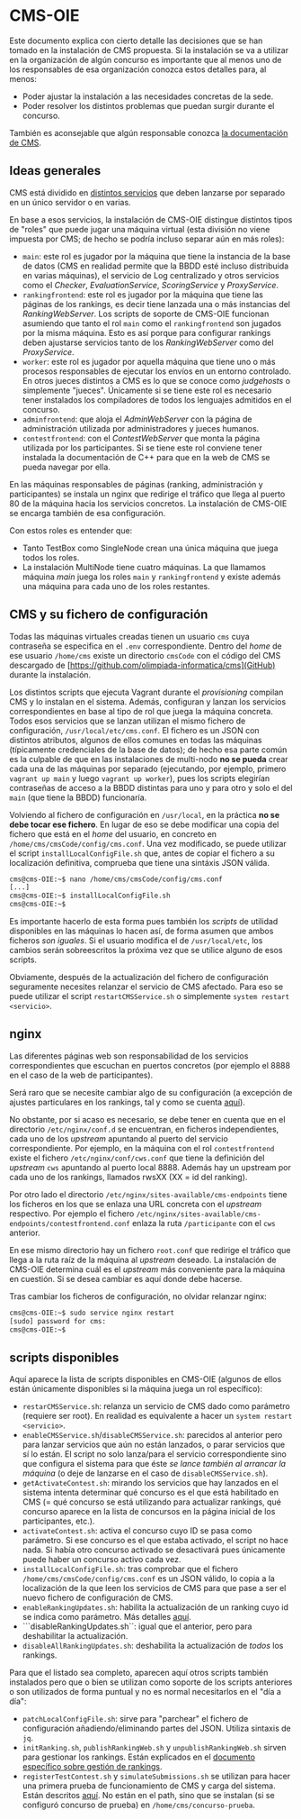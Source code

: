 # CMS-OIE

Este documento explica con cierto detalle las decisiones que se han
tomado en la instalación de CMS propuesta. Si la instalación se va a utilizar
en la organización de algún concurso es importante que al menos uno
de los responsables de esa organización conozca estos detalles para, al menos:

   - Poder ajustar la instalación a las necesidades concretas de la sede.
   - Poder resolver los distintos problemas que puedan surgir durante
   el concurso.

También es aconsejable que algún responsable conozca
[la documentación de CMS](https://cms.readthedocs.io/en/v1.4/index.html).

## Ideas generales

CMS está dividido en [distintos servicios](https://cms.readthedocs.io/en/v1.4/Introduction.html#services)
que deben lanzarse por separado en un único servidor o en varias.

En base a esos servicios, la instalación de CMS-OIE distingue distintos
tipos de "roles" que puede jugar una máquina virtual (esta división no
viene impuesta por CMS; de hecho se podría incluso separar aún en más roles):

   - ```main```: este rol es jugador por la máquina que tiene la instancia
   de la base de datos (CMS en realidad permite que la BBDD esté incluso
   distribuida en varias máquinas), el servicio de Log centralizado y
   otros servicios como el *Checker*, *EvaluationService*, *ScoringService* y
   *ProxyService*.
   - ```rankingfrontend```: este rol es jugador por la máquina que tiene
   las páginas de los rankings, es decir tiene lanzada una o más instancias
   del *RankingWebServer*. Los scripts de soporte de CMS-OIE funcionan
   asumiendo que tanto el rol ```main``` como el ```rankingfrontend```
   son jugados por la misma máquina. Esto es así porque para configurar
   rankings deben ajustarse servicios tanto de los *RankingWebServer* como
   del *ProxyService*.
   - ```worker```: este rol es jugador por aquella máquina que tiene uno
   o más procesos responsables de ejecutar los envíos en un entorno controlado.
   En otros jueces distintos a CMS es lo que se conoce como *judgehosts* o
   simplemente "jueces". Únicamente si se tiene este rol es necesario
   tener instalados los compiladores de todos los lenguajes admitidos
   en el concurso.
   - ```adminfrontend```: que aloja el *AdminWebServer* con la página de
   administración utilizada por administradores y jueces humanos.
   - ```contestfrontend```: con el *ContestWebServer* que monta la página
   utilizada por los participantes. Si se tiene este rol conviene tener
   instalada la documentación de C++ para que en la web de CMS se pueda
   navegar por ella.

En las máquinas responsables de páginas (ranking, administración y
participantes) se instala un nginx que redirige el tráfico que llega
al puerto 80 de la máquina hacia los servicios concretos. La instalación
de CMS-OIE se encarga también de esa configuración.

Con estos roles es entender que:

   - Tanto TestBox como SingleNode crean una única máquina que juega todos
   los roles.
   - La instalación MultiNode tiene cuatro máquinas. La que llamamos
   máquina *main* juega los roles ```main``` y ```rankingfrontend``` y
   existe además una máquina para cada uno de los roles restantes.

## CMS y su fichero de configuración

Todas las máquinas virtuales creadas tienen un usuario ```cms``` cuya
contraseña se especifica en el ```.env``` correspondiente. Dentro
del *home* de ese usuario ```/home/cms``` existe un directorio
```cmsCode``` con el código del CMS descargado de
[https://github.com/olimpiada-informatica/cms](GitHub) durante
la instalación.

Los distintos scripts que ejecuta Vagrant durante el *provisioning*
compilan CMS y lo instalan en el sistema. Además, configuran y lanzan
los servicios correspondientes en base al tipo de rol que juega la
máquina concreta. Todos esos servicios que se lanzan utilizan el
mismo fichero de configuración, ```/usr/local/etc/cms.conf```. El fichero
es un JSON con distintos atributos, algunos de ellos comunes en
todas las máquinas (típicamente credenciales de la base de datos);
de hecho esa parte común es la culpable de que en las
instalaciones de multi-nodo **no se pueda** crear cada una de las máquinas
por separado (ejecutando, por ejemplo, primero ```vagrant up main``` y
luego ```vagrant up worker```), pues los scripts elegirían contraseñas
de acceso a la BBDD distintas para uno y para otro y solo el del ```main```
(que tiene la BBDD) funcionaría.

Volviendo al fichero de configuración en ```/usr/local```, en la práctica
**no se debe tocar ese fichero**. En lugar de eso se debe modificar una copia
del fichero que está en el *home*
del usuario, en concreto en ```/home/cms/cmsCode/config/cms.conf```.
Una vez modificado, se puede utilizar el script ```installLocalConfigFile.sh```
que, antes de copiar el fichero a su localización definitiva, comprueba
que tiene una sintáxis JSON válida.

```bash
cms@cms-OIE:~$ nano /home/cms/cmsCode/config/cms.conf
[...]
cms@cms-OIE:~$ installLocalConfigFile.sh 
cms@cms-OIE:~$ 
```

Es importante hacerlo de esta forma pues también los *scripts* de utilidad
disponibles en las máquinas lo hacen así, de forma asumen que ambos ficheros
*son iguales*. Si el usuario modifica el de ```/usr/local/etc```, los cambios
serán sobreescritos la próxima vez que se utilice alguno de esos scripts.

Obviamente, después de la actualización del fichero de configuración seguramente
necesites relanzar el servicio de CMS afectado. Para eso se puede utilizar
el script ```restartCMSService.sh``` o simplemente ```system restart <servicio>```.

## nginx

Las diferentes páginas web son responsabilidad de los servicios correspondientes
que escuchan en puertos concretos (por ejemplo el 8888 en el caso de la
web de participantes).

Será raro que se necesite cambiar algo de su configuración (a excepción
de ajustes particulares en los rankings, tal y como se cuenta [aquí](Rankings.md)).

No obstante, por si acaso es necesario, se debe tener en cuenta que
en el directorio ```/etc/nginx/conf.d``` se encuentran, en ficheros
independientes, cada uno de los *upstream* apuntando al puerto del servicio
correspondiente. Por ejemplo, en la máquina con el rol ```contestfrontend```
existe el fichero ```/etc/nginx/conf/cws.conf``` que tiene la definición
del *upstream* ```cws``` apuntando al puerto local 8888. Además hay un upstream
por cada uno de los rankings, llamados rwsXX (XX = id del ranking).

Por otro lado el directorio ```/etc/nginx/sites-available/cms-endpoints```
tiene los ficheros en los que se enlaza una URL concreta con el *upstream*
respectivo. Por ejemplo el fichero ```/etc/nginx/sites-available/cms-endpoints/contestfrontend.conf```
enlaza la ruta ```/participante``` con el ```cws``` anterior.

En ese mismo directorio hay un fichero ```root.conf``` que redirige el
tráfico que llega a la ruta raíz de la máquina al *upstream* deseado.
La instalación de CMS-OIE determina cuál es el *upstream* más conveniente
para la máquina en cuestión. Si se desea cambiar es aquí donde debe
hacerse.

Tras cambiar los ficheros de configuración, no olvidar relanzar nginx:

```bash
cms@cms-OIE:~$ sudo service nginx restart
[sudo] password for cms: 
cms@cms-OIE:~$ 
```

## scripts disponibles

Aquí aparece la lista de scripts disponibles en CMS-OIE (algunos de ellos
están únicamente disponibles si la máquina juega un rol específico):

   - ```restarCMSService.sh```: relanza un servicio de CMS dado como parámetro 
   (requiere ser root). En realidad es equivalente a hacer un
   ```system restart <servicio>```.
   - ```enableCMSService.sh```/```disableCMSService.sh```: parecidos
   al anterior pero para lanzar servicios que aún no están lanzados,
   o parar servicios que sí lo están. El script no solo lanza/para el
   servicio correspondiente sino que configura el sistema para que éste
   *se lance también al arrancar la máquina* (o deje de lanzarse en
   el caso de ```disableCMSService.sh```).
   - ```getActivateContest.sh```: mirando los servicios que hay lanzados
   en el sistema intenta determinar qué concurso es el que está habilitado
   en CMS (= qué concurso se está utilizando para actualizar rankings,
   qué concurso aparece en la lista de concursos en la página inicial
   de los participantes, etc.).
   - ```activateContest.sh```: activa el concurso cuyo ID se pasa como
   parámetro. Si ese concurso es el que estaba activado, el script no
   hace nada. Si había otro concurso activado se desactivará pues únicamente
   puede haber un concurso activo cada vez.
   - ```installLocalConfigFile.sh```: tras comprobar que el fichero
   ```/home/cms/cmsCode/config/cms.conf``` es un JSON válido, lo copia a la
   localización de la que leen los servicios de CMS para que pase a ser
   el nuevo fichero de configuración de CMS.
   - ```enableRankingUpdates.sh```: habilita la actualización de un ranking
   cuyo id se indica como parámetro. Más detalles [aquí](Rankings.md).
   - ```disableRankingUpdates.sh``: igual que el anterior, pero para
   deshabilitar la actualización.
   - ```disableAllRankingUpdates.sh```: deshabilita la actualización
   de *todos* los rankings.

Para que el listado sea completo, aparecen aquí otros scripts también
instalados pero que o bien se utilizan como soporte de los scripts anteriores
o son utilizados de forma puntual y no es normal necesitarlos en el
"día a día":

   - ```patchLocalConfigFile.sh```: sirve para "parchear" el fichero
   de configuración añadiendo/eliminando partes del JSON. Utiliza
   sintaxis de ```jq```.
   - ```initRanking.sh```, ```publishRankingWeb.sh``` y ```unpublishRankingWeb.sh```
   sirven para gestionar los rankings. Están explicados en el
   [documento específico sobre gestión de rankings](Rankings.md).
   - ```registerTestContest.sh``` y ```simulateSubmissions.sh``` se utilizan
   para hacer una primera prueba de funcionamiento de CMS y carga del
   sistema. Están descritos [aquí](PrimerosPasos.md). No están en el path,
   sino que se instalan (si se configuró concurso de prueba) en
   ```/home/cms/concurso-prueba```.
